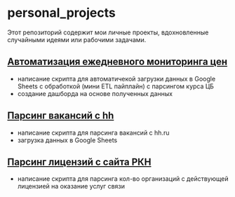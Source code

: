 # personal_projects
 Этот репозиторий содержит мои личные проекты, вдохновленные случайными идеями или рабочими задачами.
## [**Автоматизация ежедневного мониторинга цен**](https://github.com/GLaDOS070/personal_projects/tree/main/auto_monitoring)
- написание скрипта для автоматичекой загрузки данных в Google Sheets с обработкой (мини ETL пайплайн) с парсингом курса ЦБ
- создание дашборда на основе полученных данных
## [**Парсинг вакансий с hh**](https://github.com/GLaDOS070/personal_projects/tree/main/hh_vacancies_stats)
- написание скрипта для парсинга вакансий с hh.ru
- загрузка данных в Google Sheets
## [**Парсинг лицензий с сайта РКН**](https://github.com/GLaDOS070/personal_projects/tree/main/licenses_rkn_parcer)
- написание скрипта для парсинга кол-во организаций с действующей лицензией на оказание услуг связи
